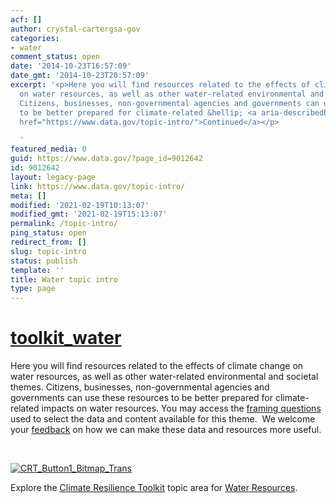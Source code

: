 ```yaml
---
acf: []
author: crystal-cartergsa-gov
categories:
- water
comment_status: open
date: '2014-10-23T16:57:09'
date_gmt: '2014-10-23T20:57:09'
excerpt: '<p>Here you will find resources related to the effects of climate change
  on water resources, as well as other water-related environmental and societal themes.
  Citizens, businesses, non-governmental agencies and governments can use these resources
  to be better prepared for climate-related &hellip; <a aria-describedby="post-title-9012642"
  href="https://www.data.gov/topic-intro/">Continued</a></p>

  '
featured_media: 0
guid: https://www.data.gov/?page_id=9012642
id: 9012642
layout: legacy-page
link: https://www.data.gov/topic-intro/
meta: []
modified: '2021-02-19T10:13:07'
modified_gmt: '2021-02-19T15:13:07'
permalink: /topic-intro/
ping_status: open
redirect_from: []
slug: topic-intro
status: publish
template: ''
title: Water topic intro
type: page
---
```

[toolkit_water](https://bsp-ocsit-prod-east-appdata.s3.us-east-1.amazonaws.com/datagov/wordpress/2014/10/toolkit_water-e1429204072506.jpg)
==========================================================================================================================================


Here you will find resources related to the effects of climate change on water resources, as well as other water-related environmental and societal themes. Citizens, businesses, non-governmental agencies and governments can use these resources to be better prepared for climate-related impacts on water resources. You may access the [framing questions](http://www.data.gov/climate/water-framing-questions "framing questions") used to select the data and content available for this theme.  We welcome your [feedback](https://www.data.gov/climate/climate-feedback/) on how we can make these data and resources more useful.


 


[![CRT_Button1_Bitmap_Trans](https://data.gov/app/uploads/2014/03/CRT_Button1_Bitmap_Trans-300x118.png)](http://toolkit.climate.gov)


Explore the [Climate Resilience Toolkit](http://toolkit.climate.gov) topic area for [Water Resources](https://toolkit.climate.gov/topics/water-resources).


